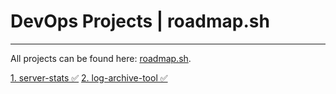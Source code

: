 # DevOps Projects |  roadmap.sh

----

All projects can be found here: [roadmap.sh](https://roadmap.sh/devops/projects).

[1. server-stats ✅](https://roadmap.sh/projects/server-stats)
[2. log-archive-tool ✅](https://roadmap.sh/projects/log-archive-tool)
